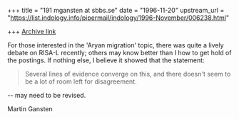 +++
title = "191 mgansten at sbbs.se"
date = "1996-11-20"
upstream_url = "https://list.indology.info/pipermail/indology/1996-November/006238.html"

+++
[Archive link](https://list.indology.info/pipermail/indology/1996-November/006238.html)

For those interested in the 'Aryan migration' topic, there was quite a
lively debate on RISA-L recently; others may know better than I how to get
hold of the postings. If nothing else, I believe it showed that the statement:

>Several lines of evidence converge on this, and there doesn't seem to be a
>lot of room left for disagreement.

-- may need to be revised.

Martin Gansten





